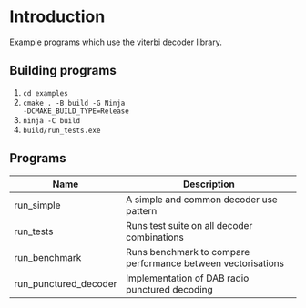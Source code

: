 # Introduction
Example programs which use the viterbi decoder library.

## Building programs
1. <code>cd examples</code>
2. <code>cmake . -B build -G Ninja -DCMAKE_BUILD_TYPE=Release</code>
3. <code>ninja -C build</code>
4. <code>build/run_tests.exe</code>

## Programs
| Name | Description |
| --- | --- |
| run_simple            | A simple and common decoder use pattern |
| run_tests             | Runs test suite on all decoder combinations |
| run_benchmark         | Runs benchmark to compare performance between vectorisations |
| run_punctured_decoder | Implementation of DAB radio punctured decoding |
